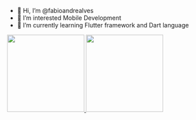 - 👋 Hi, I’m @fabioandrealves
- 👀 I’m interested Mobile Development
- 🌱 I’m currently learning Flutter framework and Dart language

<div>
  <a href="https://github.com/fabioandrealves">
  <img height="180em" src="https://github-readme-stats.vercel.app/api?username=fabioandrealves&show_icons=true&theme=highcontrast&include_all_commits&count_private=true"/>
  <img height="180em" src="https://github-readme-stats.vercel.app/api/top-langs?username=fabioandrealves&layout=compact&langs_count=16&theme=highcontrast"/>
</div>
